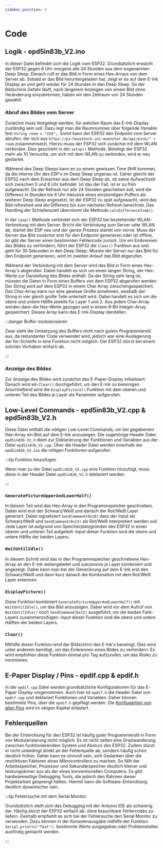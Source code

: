 ```yaml
---
sidebar_position: 4
---
```


# Code
## Logik - epd5in83b_V2.ino
In dieser Datei befindet sich die Logik vom ESP32. Grundsätzlich erwacht der ESP32 gegen 6 Uhr morgens alle 24 Stunden aus dem sogenannten Deep Sleep. Danach ruft er das Bild in Form eines Hex-Arrays von dem Server ab. Sobald er das Bild heruntergeladen hat, zeigt er es auf dem E-Ink Display an und geht wieder für 24 Stunden in den Deep Sleep. Da der Bildschirm Gefahr läuft, nach längerem Anzeigen von einem Bild ohne Veränderung einzubrennen, haben wir den Zeitraum von 24 Stunden gewählt.

### Abruf des Bildes vom Server
Zunächst muss festgelegt werden, für welchen Raum das E-Ink-Display zuständig sein soll. Dazu legt man die Raumnummer über folgende Variable fest `String room = "320";`. Somit kann der ESP32 den Endpoint vom Server abrufen, der sich aus `https://ps-housetech.uni-muenster.de/api/eink/" + room` zusammensetzt. Hierzu muss der ESP32 sich zunächst mit dem WLAN verbinden. Dies geschieht in der `setup()` Methode. Benötigt der ESP32 mehr als 10 Versuche, um sich mit dem WLAN zu verbinden, wird er neu gestartet.

Während des Deep Sleeps kann es zu einem gewissen Time Shift kommen, da die interne Uhr des ESP's im Deep Sleep ungenau ist. Daher gleicht der ESP32 nach dem Erwachen aus dem Deep Sleep ab, ob seine Aufwachzeit sich zwischen 0 und 6 Uhr befindet. Ist das der Fall, ist er zu früh aufgewacht. Da der Refresh nur alle 24 Stunden geschehen soll, wird die Differenz in Stunden bis 6 Uhr inklusive eines einstündigen Puffers als weiterer Deep Sleep angesetzt. Ist der ESP32 zu spät aufgewacht, wird das Bild refreshed und die Differenz bis zum nächsten Refresh berechnet. Das Handling der Schlafenszeit übernimmt die Methode `calcDifferenceTime()`.

In der `loop()` Methode verbindet sich der ESP32 bei bestehender WLAN-Verbindung mit dem Server. Bricht die Verbindung zum Server oder WLAN ab, startet der ESP neu und der ganze Prozess startet von vorne. Muss der Server das Bild zunächst erst für den Endpoint generieren oder ist offline, so gibt der Server einen bestimmten Fehlercode zurück. Um ein Einbrennen des Bildes zu verhindern, führt der ESP32 die `Clear()` Funktion aus und geht für 30 Sekunden in den Deep Sleep. Musste der Server nur das Bild für den Endpoint generieren, wird im zweiten Anlauf das Bild abgerufen.

Während der Verbindung mit dem Server wird das Bild in Form eines Hex-Array's abgerufen. Dabei handelt es sich um einen langen String, der Hex-Werte zur Darstellung des Bildes enthält. Da der String sehr lang ist, müssen die Daten in Form eines Buffers von dem ESP32 abgerufen werden. Der String wird auf dem ESP32 in einem Char Array zwischengespeichert. Das Char-Array kann nur eine gewisse Größe annehmen, weshalb der String in vier gleich große Teile unterteilt wird. Dabei handelt es sich um die obere und untere Hälfte jeweils für Layer 1 und 2. Aus jedem Char-Array werden dann die Hex-Werte gezogen und in einem 8-Bit Integer-Array gespeichert. Dieses Array kann das E-Ink-Display darstellen.

:::danger Buffer modularisieren

Zwar sieht die Umsetzung des Buffers nicht nach gutem Programmierstil aus, da redundanter Code verwendet wird, jedoch war eine Auslagerung der for-Schleife in eine Funktion nicht möglich. Der ESP32 stürzt bei einem solchen Vorhaben einfach ab.

:::

### Anzeige des Bildes
Zur Anzeige des Bildes wird zunächst das E-Paper-Display initialisiert. Danach wird ein `Clear()` durchgeführt, um den E-Ink zu bereinigen. Anschließend wird die `DisplayPicture()` Funktion mit dem oberen und unteren Teil des Bildes je Layer als Parameter aufgerufen.

## Low-Level Commands - epd5in83b_V2.cpp & epd5in83b_V2.h

Diese Datei enthält die nötigen Low-Level Commands, um bei gegebenem Hex-Array ein Bild auf dem E-Ink anzuzeigen. Die zugehörige Header Datei `epd5in83b_V2.h` dient zur Deklarierung der Funktionen und Variablen aus der Datei `epd5in83b_V2.cpp`. Über die Header Datei werden innerhalb der `epd5in83b_V2.ino` die nötigen Funktionen aufgerufen.

:::tip Funktion hinzufügen

Wenn man zu der Datei `epd5in83b_V2.cpp` eine Funktion hinzufügt, muss diese in der Header Datei `epd5in83b_V2.h` deklariert werden.

:::

### `GeneratePictureUpperAndLowerHalf()` 

In diesem Teil wird das Hex-Array in den Programmspeicher geschrieben. Dabei wird erst der Schwarz/Weiß und danach der Rot/Weiß Layer generiert. Dabei signalisiert `SendCommand(0x10)` dass der Input als Schwarz/Weiß und `SendCommand(0x13)` als Rot/Weiß interpretiert werden soll. Jede Layer ist aufgrund von Speicherplatzgründen des ESP32 in einen oberen und unteren Teil aufgeteilt. Input dieser Funktion sind die obere und untere Hälfte der beiden Layers. 

### `WaitUntilIdle()`

In diesem Schritt wird das in den Programmspeicher geschriebene Hex-Array an den E-Ink weitergeleitet und sukzessive je Layer kombiniert und angezeigt. Dabei kann man bei der Generierung auf dem E-Ink erst den Schwarz/Weiß und dann kurz danach die Kombination mit dem Rot/Weiß Layer erkennen.

### `DisplayPicture()`

Diese Funktion kombiniert `GeneratePictureUpperAndLowerHalf()`  mit `WaitUntilIdle()`, um das Bild anzuzeigen. Dabei wird vor dem Aufruf von `WaitUntilIdle()` noch `SendCommand(0x12)` ausgeführt, um die beiden Farb-Layers zusammenzufügen. Input dieser Funktion sind die obere und untere Hälften der beiden Layers. 

### `Clear()`

Mithilfe dieser Funktion wird der Bildschirm des E-Ink's bereinigt. Dies wird unter anderem benötigt, um das Einbrennen eines Bildes zu verhindern. Es wird empfohlen diese Funktion einmal pro Tag aufzurufen, um das Risiko zu minimieren.

## E-Paper Display / Pins - epdif.cpp & epdif.h
In der `epdif.cpp` Datei werden grundsätzliche Konfigurationen für das E-Paper Display vorgenommen. Auch hier ist `epdif.h` die Header Datei von `epdif.cpp` und deklariert Funktionen und Variablen. Daher können bestimmte Pins, über die `epdif.h` gepflegt werden. Die [Konfiugartion von allen Pins](entwicklungsumgebung.md#schritt-5:-pins-konfigurieren) wird im obigen Kapitel erläutert.

## Fehlerquellen
Bei der Entwicklung für den ESP32 ist häufig guter Programmierstil in Form von Modularisierung nicht möglich. Es ist nicht selten eine Gradwanderung zwischen funktionierendem System und Absturz des ESP32. Zudem stürzt er nicht unbedingt direkt an der Fehlerquelle ab, sondern häufig schon deutlich früher. Daher kann es sinnvoll sein, sich Gedanken über die restriktiven Faktoren eines Mikrocontrollers zu machen. So fällt der Arbeitsspeicher, Prozessor und Sekundärspeicher deutlich kleiner und leistungsärmer aus als der eines konventionellen Computers. Es gibt hardwareseitige Debugging Tools, die jedoch den Rahmen dieser Projektarbeit gesprengt hätten. Hiermit kann die Software-Entwicklung deutlich dynamischer sein.  

:::tip Fehlersuche mit dem Serial Monitor

Grundsätzlich stellt sich das Debugging mit der Arduino IDE als schwierig dar. Häufig stürzt der ESP32 einfach ab, ohne brauchbare Fehlercodes zu liefern. Deshalb empfiehlt es sich bei der Fehlersuche den Serial Monitor zu verwenden. Dazu können in der Konsolenausgabe mithilfe der Funktion `Serial.println("Text");` bestimmte Werte ausgegeben oder Problemstellen ausfindig gemacht werden.

:::

